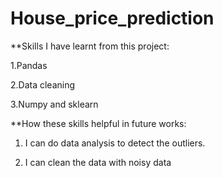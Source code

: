 # House_price_prediction

**Skills I have learnt from this project:

1.Pandas

2.Data cleaning

3.Numpy and sklearn

**How these skills helpful in future works:

1. I can do data analysis to detect the outliers.

2. I can clean the data with noisy data
